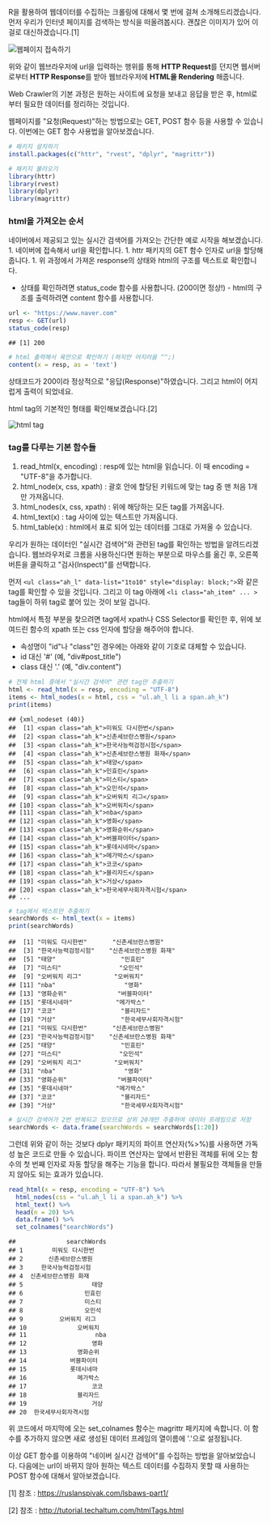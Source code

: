 R을 활용하여 웹데이터를 수집하는 크롤링에 대해서 몇 번에 걸쳐 소개해드리겠습니다. 먼저 우리가 인터넷 페이지를 검색하는 방식을 떠올려봅시다. 괜찮은 이미지가 있어 이걸로 대신하겠습니다.[1]

![웹페이지 접속하기](https://ruslanspivak.com/lsbaws-part1/LSBAWS_HTTP_request_response.png)

위와 같이 웹브라우저에 url을 입력하는 행위를 통해 **HTTP Request**를 던지면 웹서버로부터 **HTTP Response**를 받아 웹브라우저에 **HTML을 Rendering** 해줍니다.

Web Crawler의 기본 과정은 원하는 사이트에 요청을 보내고 응답을 받은 후, html로부터 필요한 데이터를 정리하는 것입니다.

웹페이지를 "요청(Request)"하는 방법으로는 GET, POST 함수 등을 사용할 수 있습니다. 이번에는 GET 함수 사용법을 알아보겠습니다.

``` r
# 패키지 설치하기
install.packages(c("httr", "rvest", "dplyr", "magrittr"))
```

``` r
# 패키지 불러오기
library(httr)
library(rvest)
library(dplyr)
library(magrittr)
```

### html을 가져오는 순서

네이버에서 제공되고 있는 실시간 검색어를 가져오는 간단한 예로 시작을 해보겠습니다. 1. 네이버에 접속해서 url을 확인합니다. 1. httr 패키지의 GET 함수 인자로 url을 할당해줍니다. 1. 위 과정에서 가져온 response의 상태와 html의 구조를 텍스트로 확인합니다.
- 상태를 확인하려면 status\_code 함수를 사용합니다. (200이면 정상!) - html의 구조를 출력하려면 content 함수를 사용합니다.

``` r
url <- "https://www.naver.com"
resp <- GET(url)
status_code(resp)
```

    ## [1] 200

``` r
# html 출력해서 육안으로 확인하기 (하지만 어지러움 ^^;)
content(x = resp, as = 'text')
```

상태코드가 200이라 정상적으로 "응답(Response)"하였습니다. 그리고 html이 어지럽게 출력이 되었네요.

html tag의 기본적인 형태를 확인해보겠습니다.[2]

![html tag](http://tutorial.techaltum.com/images/element.png)

### tag를 다루는 기본 함수들

1.  read\_html(x, encoding) : resp에 있는 html을 읽습니다. 이 때 encoding = "UTF-8"을 추가합니다.
2.  html\_node(x, css, xpath) : 괄호 안에 할당된 키워드에 맞는 tag 중 맨 처음 1개만 가져옵니다.
3.  html\_nodes(x, css, xpath) : 위에 해당하는 모든 tag를 가져옵니다.
4.  html\_text(x) : tag 사이에 있는 텍스트만 가져옵니다.
5.  html\_table(x) : html에서 표로 되어 있는 데이터를 그대로 가져올 수 있습니다.

우리가 원하는 데이터인 "실시간 검색어"와 관련된 tag를 확인하는 방법을 알려드리겠습니다. 웹브라우저로 크롬을 사용하신다면 원하는 부분으로 마우스를 옮긴 후, 오른쪽 버튼을 클릭하고 "검사(Inspect)"를 선택합니다.

먼저 `<ul class="ah_l" data-list="1to10" style="display: block;">`와 같은 tag를 확인할 수 있을 것입니다. 그리고 이 tag 아래에 `<li class="ah_item" ... >` tag들이 하위 tag로 붙어 있는 것이 보일 겁니다.

html에서 특정 부분을 찾으려면 tag에서 xpath나 CSS Selector를 확인한 후, 위에 보여드린 함수의 xpath 또는 css 인자에 할당을 해주어야 합니다.
- 속성명이 "id"나 "class"인 경우에는 아래와 같이 기호로 대체할 수 있습니다.
- id 대신 '\#' (예, "div\#post\_title")
- class 대신 '.' (예, "div.content")

``` r
# 전체 html 중에서 "실시간 검색어" 관련 tag만 추출하기
html <- read_html(x = resp, encoding = "UTF-8")
items <- html_nodes(x = html, css = "ul.ah_l li a span.ah_k")
print(items)
```

    ## {xml_nodeset (40)}
    ##  [1] <span class="ah_k">미워도 다시한번</span>
    ##  [2] <span class="ah_k">신촌세브란스병원</span>
    ##  [3] <span class="ah_k">한국사능력검정시험</span>
    ##  [4] <span class="ah_k">신촌세브란스병원 화재</span>
    ##  [5] <span class="ah_k">태양</span>
    ##  [6] <span class="ah_k">민효린</span>
    ##  [7] <span class="ah_k">미스티</span>
    ##  [8] <span class="ah_k">오민석</span>
    ##  [9] <span class="ah_k">오버워치 리그</span>
    ## [10] <span class="ah_k">오버워치</span>
    ## [11] <span class="ah_k">nba</span>
    ## [12] <span class="ah_k">영화</span>
    ## [13] <span class="ah_k">영화순위</span>
    ## [14] <span class="ah_k">버블파이터</span>
    ## [15] <span class="ah_k">롯데시네마</span>
    ## [16] <span class="ah_k">메가박스</span>
    ## [17] <span class="ah_k">코코</span>
    ## [18] <span class="ah_k">블리자드</span>
    ## [19] <span class="ah_k">거상</span>
    ## [20] <span class="ah_k">한국세무사회자격시험</span>
    ## ...

``` r
# tag에서 텍스트만 추출하기
searchWords <- html_text(x = items)
print(searchWords)
```

    ##  [1] "미워도 다시한번"       "신촌세브란스병원"     
    ##  [3] "한국사능력검정시험"    "신촌세브란스병원 화재"
    ##  [5] "태양"                  "민효린"               
    ##  [7] "미스티"                "오민석"               
    ##  [9] "오버워치 리그"         "오버워치"             
    ## [11] "nba"                   "영화"                 
    ## [13] "영화순위"              "버블파이터"           
    ## [15] "롯데시네마"            "메가박스"             
    ## [17] "코코"                  "블리자드"             
    ## [19] "거상"                  "한국세무사회자격시험" 
    ## [21] "미워도 다시한번"       "신촌세브란스병원"     
    ## [23] "한국사능력검정시험"    "신촌세브란스병원 화재"
    ## [25] "태양"                  "민효린"               
    ## [27] "미스티"                "오민석"               
    ## [29] "오버워치 리그"         "오버워치"             
    ## [31] "nba"                   "영화"                 
    ## [33] "영화순위"              "버블파이터"           
    ## [35] "롯데시네마"            "메가박스"             
    ## [37] "코코"                  "블리자드"             
    ## [39] "거상"                  "한국세무사회자격시험"

``` r
# 실시간 검색어가 2번 반복되고 있으므로 상위 20개만 추출하여 데이터 프레임으로 저장
searchWords <- data.frame(searchWords = searchWords[1:20])
```

그런데 위와 같이 하는 것보다 dplyr 패키지의 파이프 연산자(%&gt;%)를 사용하면 가독성 높은 코드로 만들 수 있습니다. 파이프 연산자는 앞에서 반환된 객체를 뒤에 오는 함수의 첫 번째 인자로 자동 할당을 해주는 기능을 합니다. 따라서 불필요한 객체들을 만들지 않아도 되는 효과가 있습니다.

``` r
read_html(x = resp, encoding = "UTF-8") %>% 
  html_nodes(css = "ul.ah_l li a span.ah_k") %>% 
  html_text() %>% 
  head(n = 20) %>% 
  data.frame() %>% 
  set_colnames("searchWords")
```

    ##              searchWords
    ## 1        미워도 다시한번
    ## 2       신촌세브란스병원
    ## 3     한국사능력검정시험
    ## 4  신촌세브란스병원 화재
    ## 5                   태양
    ## 6                 민효린
    ## 7                 미스티
    ## 8                 오민석
    ## 9          오버워치 리그
    ## 10              오버워치
    ## 11                   nba
    ## 12                  영화
    ## 13              영화순위
    ## 14            버블파이터
    ## 15            롯데시네마
    ## 16              메가박스
    ## 17                  코코
    ## 18              블리자드
    ## 19                  거상
    ## 20  한국세무사회자격시험

위 코드에서 마지막에 오는 set\_colnames 함수는 magrittr 패키지에 속합니다. 이 함수를 추가하지 않으면 새로 생성된 데이터 프레임의 열이름에 '.'으로 설정됩니다.

이상 GET 함수를 이용하여 "네이버 실시간 검색어"를 수집하는 방법을 알아보았습니다. 다음에는 url이 바뀌지 않아 원하는 텍스트 데이터를 수집하지 못할 때 사용하는 POST 함수에 대해서 알아보겠습니다.

[1] 참조 : <https://ruslanspivak.com/lsbaws-part1/>

[2] 참조 : <http://tutorial.techaltum.com/htmlTags.html>
